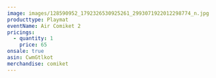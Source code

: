 ```yaml
---
image: images/128590952_1792326530925261_2993071922012298774_n.jpg
producttype: Playmat
eventName: Air Comiket 2
pricings:
  - quantity: 1
    price: 65
onsale: true
asin: CwmGtlkot
merchandise: comiket
---
```

